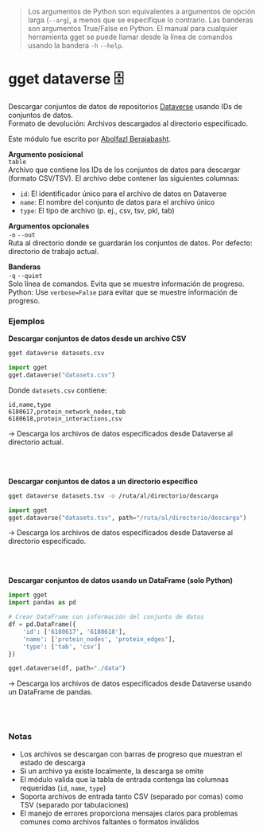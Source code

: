 > Los argumentos de Python son equivalentes a argumentos de opción larga (`--arg`), a menos que se especifique lo contrario. Las banderas son argumentos True/False en Python. El manual para cualquier herramienta gget se puede llamar desde la línea de comandos usando la bandera `-h` `--help`.  
# gget dataverse 🗄️
Descargar conjuntos de datos de repositorios [Dataverse](https://dataverse.harvard.edu/) usando IDs de conjuntos de datos.  
Formato de devolución: Archivos descargados al directorio especificado.

Este módulo fue escrito por [Abolfazl Berajabasht](https://github.com/abearab).

**Argumento posicional**  
`table`  
Archivo que contiene los IDs de los conjuntos de datos para descargar (formato CSV/TSV). El archivo debe contener las siguientes columnas:
- `id`: El identificador único para el archivo de datos en Dataverse
- `name`: El nombre del conjunto de datos para el archivo único
- `type`: El tipo de archivo (p. ej., csv, tsv, pkl, tab)

**Argumentos opcionales**  
`-o` `--out`    
Ruta al directorio donde se guardarán los conjuntos de datos. Por defecto: directorio de trabajo actual.

**Banderas**   
`-q` `--quiet`   
Solo línea de comandos. Evita que se muestre información de progreso.  
Python: Use `verbose=False` para evitar que se muestre información de progreso.
  
  
### Ejemplos

**Descargar conjuntos de datos desde un archivo CSV**

```bash
gget dataverse datasets.csv
```

```python
import gget
gget.dataverse("datasets.csv")
```

Donde `datasets.csv` contiene:
```
id,name,type
6180617,protein_network_nodes,tab
6180618,protein_interactions,csv
```

&rarr; Descarga los archivos de datos especificados desde Dataverse al directorio actual.

<br/><br/>

**Descargar conjuntos de datos a un directorio específico**

```bash
gget dataverse datasets.tsv -o /ruta/al/directorio/descarga
```

```python
import gget
gget.dataverse("datasets.tsv", path="/ruta/al/directorio/descarga")
```

&rarr; Descarga los archivos de datos especificados desde Dataverse al directorio especificado.

<br/><br/>

**Descargar conjuntos de datos usando un DataFrame (solo Python)**

```python
import gget
import pandas as pd

# Crear DataFrame con información del conjunto de datos
df = pd.DataFrame({
    'id': ['6180617', '6180618'],
    'name': ['protein_nodes', 'protein_edges'],
    'type': ['tab', 'csv']
})

gget.dataverse(df, path="./data")
```

&rarr; Descarga los archivos de datos especificados desde Dataverse usando un DataFrame de pandas.

<br/><br/>

### Notas

- Los archivos se descargan con barras de progreso que muestran el estado de descarga
- Si un archivo ya existe localmente, la descarga se omite
- El módulo valida que la tabla de entrada contenga las columnas requeridas (`id`, `name`, `type`)
- Soporta archivos de entrada tanto CSV (separado por comas) como TSV (separado por tabulaciones)
- El manejo de errores proporciona mensajes claros para problemas comunes como archivos faltantes o formatos inválidos